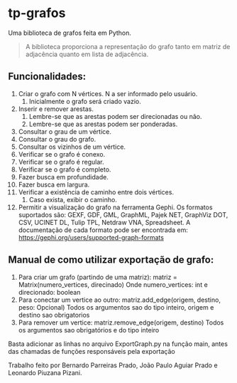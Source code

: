 # tp-grafos

Uma biblioteca de grafos feita em Python.

> A biblioteca proporciona a representação do grafo tanto em matriz de adjacência quanto em lista de adjacência.

## Funcionalidades:

1. Criar o grafo com N vértices. N a ser informado pelo usuário.
   1. Inicialmente o grafo será criado vazio.
2. Inserir e remover arestas.
   1. Lembre-se que as arestas podem ser direcionadas ou não.
   2. Lembre-se que as arestas podem ser ponderadas.
3. Consultar o grau de um vértice.
4. Consultar o grau do grafo.
5. Consultar os vizinhos de um vértice.
6. Verificar se o grafo é conexo.
7. Verificar se o grafo é regular.
8. Verificar se o grafo é completo.
9. Fazer busca em profundidade.
10. Fazer busca em largura.
11. Verificar a existência de caminho entre dois vértices.
    1. Caso exista, exibir o caminho.
12. Permitir a visualização do grafo na ferramenta Gephi. Os formatos suportados são: GEXF, GDF, GML, GraphML, Pajek NET, GraphViz DOT, CSV, UCINET DL, Tulip TPL, Netdraw VNA, Spreadsheet. A documentação de cada formato pode ser encontrada em: https://gephi.org/users/supported-graph-formats

## Manual de como utilizar exportação de grafo:

1. Para criar um grafo (partindo de uma matriz):
   matriz = Matrix(numero_vertices, direcinado)
   Onde numero_vertices: int e direcionado: boolean
2. Para conectar um vertice ao outro:
   matriz.add_edge(origem, destino, peso: Opcional)
   Todos os argumentos sao do tipo inteiro, origem e destino sao obrigatorios
3. Para remover um vertice:
   matriz.remove_edge(origem, destino)
   Todos os argumentos sao obrigatórios e do tipo inteiro

Basta adicionar as linhas no arquivo ExportGraph.py na função main, antes das chamadas de funções responsáveis pela exportação

Trabalho feito por Bernardo Parreiras Prado, João Paulo Aguiar Prado e Leonardo Piuzana Pizani.